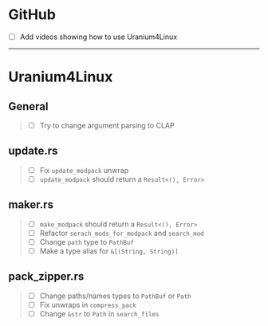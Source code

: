 
# GitHub
- [ ] Add videos showing how to use Uranium4Linux

***

# Uranium4Linux

## General
>- [ ] Try to change argument parsing to CLAP


## update.rs
>- [ ] Fix `update_modpack` unwrap
>- [ ] `update_modpack` should return a `Result<(), Error>`



## maker.rs
>- [ ] `make_modpack` should return a `Result<(), Error>`
>- [ ] Refactor `serach_mods_for_modpack` and `search_mod`
>- [ ] Change `path` type to `PathBuf`
>- [ ] Make a type alias for `&[(String, String)]`


## pack_zipper.rs
>- [ ] Change paths/names types to `PathBuf` or `Path`
>- [ ] Fix unwraps in `compress_pack`
>- [ ] Change `&str` to `Path`  in `search_files`

